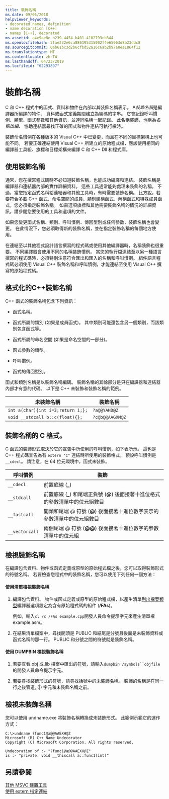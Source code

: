 ```yaml
---
title: 裝飾名稱
ms.date: 09/05/2018
helpviewer_keywords:
- decorated names, definition
- name decoration [C++]
- names [C++], decorated
ms.assetid: a4e9ae8e-b239-4454-b401-4102793cb344
ms.openlocfilehash: 3fae232e6ca886195315002f4e65063d8a23ddc8
ms.sourcegitcommit: 0ab61bc3d2b6cfbd52a16c6ab2b97a8ea1864f12
ms.translationtype: MT
ms.contentlocale: zh-TW
ms.lasthandoff: 04/23/2019
ms.locfileid: "62293897"
---
```

# <a name="decorated-names"></a>裝飾名稱

C 和 C++ 程式中的函式、資料和物件在內部以其裝飾名稱表示。 A*裝飾名稱*是編譯器所編譯的物件、 資料或函式定義期間建立為編碼的字串。 它會記錄呼叫慣例、類型、函式參數和其他資訊，並連同名稱一起記錄。 此名稱裝飾，也稱為*名稱改編*、 協助連結器尋找正確的函式和物件連結可執行檔時。

裝飾命名慣例在各種版本的 Visual C++ 中已變更，而且在不同的目標架構上也可能不同。 若要正確連結使用 Visual C++ 所建立的原始程式檔，應該使用相同的編譯器工具組、旗標和目標架構來編譯 C 和 C++ Dll 和程式庫。

##  <a name="Using"></a> 使用裝飾名稱

通常，您在撰寫程式碼時不必知道裝飾名稱，也能成功編譯和連結。 裝飾名稱是編譯器和連結器內部的實作詳細資料。 這些工具通常能夠處理未裝飾的名稱。 不過，當您指定函式名稱給連結器和其他工具時，有時需要裝飾名稱。 比方說，若要符合多載 C++ 函式、命名空間的成員、類別建構函式、解構函式和特殊成員函式，您必須指定裝飾名稱。 如需選項旗標和其他需要裝飾名稱的情況的詳細資訊，請參閱您要使用的工具和選項的文件。

如果您變更函式名稱、類別、呼叫慣例、傳回型別或任何參數，裝飾名稱也會變更。 在此情況下，您必須取得新的裝飾名稱，並在指定裝飾名稱的每個地方使用。

在連結至以其他程式設計語言撰寫的程式碼或使用其他編譯器時，名稱裝飾也很重要。 不同編譯器會使用不同的名稱裝飾慣例。 當您的執行檔連結至以另一種語言撰寫的程式碼時，必須特別注意符合匯出和匯入的名稱和呼叫慣例。 組件語言程式碼必須使用 Visual C++ 裝飾名稱和呼叫慣例，才能連結至使用 Visual C++ 撰寫的原始程式碼。

##  <a name="Format"></a> 格式化的C++裝飾名稱

C++ 函式的裝飾名稱包含下列資訊：

- 函式名稱。

- 函式所屬的類別 (如果是成員函式)。 其中類別可能還包含另一個類別，而該類別包含函式等。

- 函式所屬的命名空間 (如果是命名空間的一部分)。

- 函式參數的類型。

- 呼叫慣例。

- 函式的傳回型別。

函式和類別名稱是以裝飾名稱編碼。 裝飾名稱的其餘部分是只在編譯器和連結器內部才有意的代碼。 以下是 C++ 未裝飾和裝飾名稱的範例。

|未裝飾名稱|裝飾名稱|
|----------------------|--------------------|
|`int a(char){int i=3;return i;};`|`?a@@YAHD@Z`|
|`void __stdcall b::c(float){};`|`?c@b@@AAGXM@Z`|

##  <a name="FormatC"></a> 裝飾名稱的 C 格式。

C 函式的裝飾形式取決於它的宣告中所使用的呼叫慣例，如下表所示。 這也是 C++ 程式碼宣告為有 `extern "C"` 連結時所使用的裝飾格式。 預設呼叫慣例是 `__cdecl`。 請注意，在 64 位元環境中，函式未裝飾。

|呼叫慣例|裝飾|
|------------------------|----------------|
|`__cdecl`|前置底線 (**_**)|
|`__stdcall`|前置底線 (**_**) 和尾端正負號 (**\@**) 後面接著十進位格式的參數清單中的位元組數目|
|`__fastcall`|開頭和尾端 @ 符號 (**\@**) 後面接著十進位數字表示的參數清單中的位元組數目|
|`__vectorcall`|兩個尾端 @ 符號 (**\@\@**) 後面接著十進位數字的參數清單中的位元組|

##  <a name="Viewing"></a> 檢視裝飾名稱

在編譯包含資料、物件或函式定義或原型的原始程式檔之後，您可以取得裝飾形式的符號名稱。 若要檢查您程式中的裝飾名稱，您可以使用下列任何一個方法：

#### <a name="to-use-a-listing-to-view-decorated-names"></a>使用清單檢視裝飾名稱

1. 編譯包含資料、 物件或函式定義或原型的原始程式檔，以產生清單[列出檔案類型](fa-fa-listing-file.md)編譯器選項設定為含有原始程式碼的組件 (**/FAs**)。

   例如，輸入`cl /c /FAs example.cpp`開發人員命令提示字元來產生清單檔 example.asm。

2. 在結果清單檔案中，尋找開頭是 PUBLIC 和結尾是分號且後面是未裝飾資料或函式名稱的那一行。 PUBLIC 和分號之間的符號就是裝飾名稱。

#### <a name="to-use-dumpbin-to-view-decorated-names"></a>使用 DUMPBIN 檢視裝飾名稱

1. 若要查看.obj 或.lib 檔案中匯出的符號，請輸入`dumpbin /symbols``objfile`的開發人員命令提示字元。

2. 若要尋找裝飾形式的符號，請尋找括號中的未裝飾名稱。 裝飾的名稱是在同一行之後管道, (&#124;) 字元和未裝飾名稱之前。

##  <a name="Undecorated"></a> 檢視未裝飾名稱

您可以使用 undname.exe 將裝飾名稱轉換成未裝飾形式。 此範例示範它的運作方式：

```
C:\>undname ?func1@a@@AAEXH@Z
Microsoft (R) C++ Name Undecorator
Copyright (C) Microsoft Corporation. All rights reserved.

Undecoration of :- "?func1@a@@AAEXH@Z"
is :- "private: void __thiscall a::func1(int)"
```

## <a name="see-also"></a>另請參閱

[其他 MSVC 建置工具](c-cpp-build-tools.md)<br/>
[使用 extern 指定連結](../../cpp/using-extern-to-specify-linkage.md)
